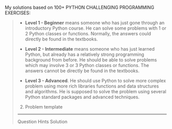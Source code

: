My solutions based on 100+ PYTHON CHALLENGING PROGRAMMING EXERCISES:


> * **Level 1 - Beginner** means someone who has just gone through an introductory Python course. He can solve some problems with 1 or 2 Python classes or functions. Normally, the answers could directly be found in the textbooks.
> 
> * **Level 2 - Intermediate** means someone who has just learned Python, but already has a relatively strong programming background from before. He should be able to solve problems which may involve 3 or 3 Python classes or functions. The answers cannot be directly be found in the textbooks.
> 
> * **Level 3 - Advanced**. He should use Python to solve more complex problem using more rich libraries functions and data structures and algorithms. He is supposed to solve the problem using several Python standard packages and advanced techniques.
> 
> 2.  Problem template
> 
> ----------------------------------------
> Question
> Hints
> Solution

